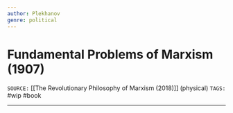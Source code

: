 ```yaml
---
author: Plekhanov
genre: political
---
```

# Fundamental Problems of Marxism (1907)
`SOURCE:` [[The Revolutionary Philosophy of Marxism (2018)]] (physical)
`TAGS:` #wip #book 

---
